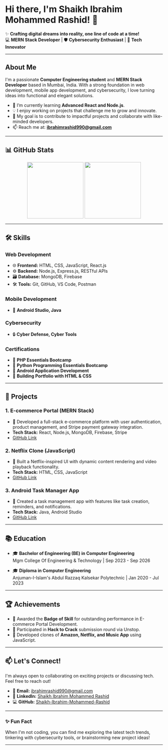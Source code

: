 # **Hi there, I'm Shaikh Ibrahim Mohammed Rashid!** 👋  

✨ **Crafting digital dreams into reality, one line of code at a time!**  
💻 **MERN Stack Developer** | 🛡️ **Cybersecurity Enthusiast** | 🚀 **Tech Innovator**  

---

## **About Me**  
I'm a passionate **Computer Engineering student** and **MERN Stack Developer** based in Mumbai, India. With a strong foundation in web development, mobile app development, and cybersecurity, I love turning ideas into functional and elegant solutions.  

- 🌱 I’m currently learning **Advanced React and Node.js**.  
- 💡 I enjoy working on projects that challenge me to grow and innovate.  
- 🎯 My goal is to contribute to impactful projects and collaborate with like-minded developers.  
- 📫 Reach me at: **ibrahimrashid990@gmail.com**  

---

## **📊 GitHub Stats**  
<div align="center">
  <img height="180em" src="https://github-readme-stats.vercel.app/api?username=Shaikh-Ibrahim-Mohammed-Rashid&show_icons=true&theme=dark&hide_border=true" />
  <img height="180em" src="https://github-readme-stats.vercel.app/api/top-langs/?username=Shaikh-Ibrahim-Mohammed-Rashid&layout=compact&theme=dark&hide_border=true" />
</div>  

---

## **🛠️ Skills**  

### **Web Development**  
- 🌐 **Frontend:** HTML, CSS, JavaScript, React.js  
- ⚙️ **Backend:** Node.js, Express.js, RESTful APIs  
- 🗃️ **Database:** MongoDB, Firebase  
- 🛠️ **Tools:** Git, GitHub, VS Code, Postman  

### **Mobile Development**  
- 📱 **Android Studio, Java**  

### **Cybersecurity**  
- 🔒 **Cyber Defense, Cyber Tools**  

### **Certifications**  
- 🏅 **PHP Essentials Bootcamp**  
- 🏅 **Python Programming Essentials Bootcamp**  
- 🏅 **Android Application Development**  
- 🏅 **Building Portfolio with HTML & CSS**  

---

## **🚀 Projects**  

### **1. E-commerce Portal (MERN Stack)**  
- 🛒 Developed a full-stack e-commerce platform with user authentication, product management, and Stripe payment gateway integration.  
- **Tech Stack:** React, Node.js, MongoDB, Firebase, Stripe  
- [GitHub Link](#)  

### **2. Netflix Clone (JavaScript)**  
- 🎥 Built a Netflix-inspired UI with dynamic content rendering and video playback functionality.  
- **Tech Stack:** HTML, CSS, JavaScript  
- [GitHub Link](#)  

### **3. Android Task Manager App**  
- 📝 Created a task management app with features like task creation, reminders, and notifications.  
- **Tech Stack:** Java, Android Studio  
- [GitHub Link](#)  

---

## **📚 Education**  
- 🎓 **Bachelor of Engineering (BE) in Computer Engineering**  
  Mgm College Of Engineering & Technology | Sep 2023 - Sep 2026  

- 🎓 **Diploma in Computer Engineering**  
  Anjuman-I-Islam's Abdul Razzaq Kalsekar Polytechnic | Jan 2020 - Jul 2023  

---

## **🏆 Achievements**  
- 🏅 Awarded the **Badge of Skill** for outstanding performance in E-commerce Portal Development.  
- 🏅 Participated in **Hack to Crack** submission round via Unstop.  
- 🏅 Developed clones of **Amazon, Netflix, and Music App** using JavaScript.  

---

## **📫 Let's Connect!**  
I'm always open to collaborating on exciting projects or discussing tech. Feel free to reach out!  

- 📧 **Email:** ibrahimrashid990@gmail.com  
- 🔗 **LinkedIn:** [Shaikh Ibrahim Mohammed Rashid](https://www.linkedin.com/in/shaikhibrahim-mohammed-rashid)  
- 💻 **GitHub:** [Shaikh-Ibrahim-Mohammed-Rashid](https://github.com/Shaikh-Ibrahim-Mohammed-Rashid)  

---

### **✨ Fun Fact**  
When I'm not coding, you can find me exploring the latest tech trends, tinkering with cybersecurity tools, or brainstorming new project ideas!  

---
